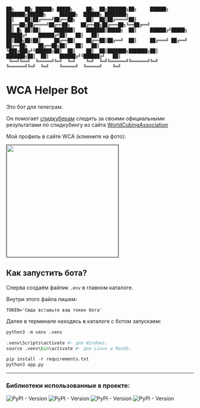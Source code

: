 ```
██╗    ██╗ ██████╗ █████╗     ██╗  ██╗███████╗██╗     ██████╗ ███████╗██████╗     ██████╗  ██████╗ ████████╗
██║    ██║██╔════╝██╔══██╗    ██║  ██║██╔════╝██║     ██╔══██╗██╔════╝██╔══██╗    ██╔══██╗██╔═══██╗╚══██╔══╝
██║ █╗ ██║██║     ███████║    ███████║█████╗  ██║     ██████╔╝█████╗  ██████╔╝    ██████╔╝██║   ██║   ██║   
██║███╗██║██║     ██╔══██║    ██╔══██║██╔══╝  ██║     ██╔═══╝ ██╔══╝  ██╔══██╗    ██╔══██╗██║   ██║   ██║   
╚███╔███╔╝╚██████╗██║  ██║    ██║  ██║███████╗███████╗██║     ███████╗██║  ██║    ██████╔╝╚██████╔╝   ██║   
 ╚══╝╚══╝  ╚═════╝╚═╝  ╚═╝    ╚═╝  ╚═╝╚══════╝╚══════╝╚═╝     ╚══════╝╚═╝  ╚═╝    ╚═════╝  ╚═════╝    ╚═╝ 
```

# WCA Helper Bot
Это бот для телеграм.

Он помогает [спидкуберам](https://www.youtube.com/watch?v=1oZY2e25VUw&t=10s, 'Кто такие спидкуберы?') следить за своими официальными результатами по спидкубингу из сайта [WorldCubingAssociation](https://www.worldcubeassociation.org/)

Мой профиль в сайте WCA (кликните на фото):

[<img src="https://avatars.worldcubeassociation.org/uploads/user/avatar/2021TOLI01/1689360886.jpg" width="300" border=1px/>](https://www.worldcubeassociation.org/persons/2021TOLI01)

## Как запустить бота?
Сперва создаём файлик `.env` в главном каталоге.

Внутри этого файла пишем:
```env
TOKEN='Сюда вставьте ваш токен бота'
```

Далее в терминале находясь в каталоге с ботом запускаем:
```python
python3 -m venv .venv

.venv\Scripts\activate #- для Windows;
source .venv\bin\activate #- для Linux и MacOS.

pip install -r requirements.txt
python3 app.py
```
____
### Библиотеки использованные в проекте:
![PyPI - Version](https://img.shields.io/pypi/v/aiogram?style=flat-square&label=aiogram)
![PyPI - Version](https://img.shields.io/pypi/v/aiohttp?label=aiohttp)
![PyPI - Version](https://img.shields.io/pypi/v/sqlalchemy?style=flat-square&label=sqlalchemy)
![PyPI - Version](https://img.shields.io/pypi/v/python-dotenv?label=python-dotenv)
